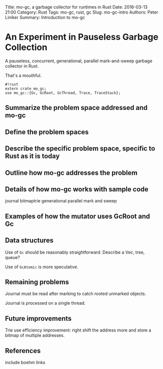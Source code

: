 Title: mo-gc, a garbage collector for runtimes in Rust
Date: 2016-03-13 21:00
Category: Rust
Tags: mo-gc, rust, gc
Slug: mo-gc-intro
Authors: Peter Liniker
Summary: Introduction to mo-gc

# An Experiment in Pauseless Garbage Collection

A pauseless, concurrent, generational, parallel mark-and-sweep garbage collector in Rust.

That's a mouthful.

```
#!rust
extern crate mo_gc;
use mo_gc::{Gc, GcRoot, GcThread, Trace, TraceStack};
```

## Summarize the problem space addressed and mo-gc
## Define the problem spaces
## Describe the specific problem space, specific to Rust as it is today
## Outline how mo-gc addresses the problem
## Details of how mo-gc works with sample code

journal
bitmaptrie
generational
parallel mark and sweep

## Examples of how the mutator uses GcRoot and Gc
## Data structures

Use of `Gc` should be reasonably straightforward. Describe a Vec, tree, queue?

Use of `GcAtomic` is more speculative.

## Remaining problems

Journal must be read after marking to catch rooted unmarked objects.

Journal is processed on a single thread.

## Future improvements

Trie use efficiency improvement: right shift the address more and store a bitmap of multiple
addresses.

## References

[1]: http://researcher.watson.ibm.com/researcher/files/us-bacon/Bacon03Pure.pdf
[2]: http://www.cs.virginia.edu/~cs415/reading/bacon-garbage.pdf
[3]: http://fitzgeraldnick.com/weblog/60/
[4]: https://github.com/Manishearth/rust-gc
[5]: http://blog.rust-lang.org/2015/08/14/Next-year.html
[6]: https://github.com/rust-lang/rust/pull/11399
[7]: https://github.com/rust-lang/rfcs/issues/415
[8]: https://github.com/rust-lang/rust/issues/2997
[9]: http://mechanical-sympathy.blogspot.co.uk/2011/09/single-writer-principle.html
[10]: https://github.com/michaelwoerister/rs-persistent-datastructures
[11]: http://aturon.github.io/blog/2015/08/27/epoch/
[12]: https://www.youtube.com/watch?v=QcwyKLlmXeY
[13]: https://blog.mozilla.org/research/2014/08/26/javascript-servos-only-garbage-collector/
[14]: http://blog.pnkfx.org/blog/2015/10/27/gc-and-rust-part-0-how-does-gc-work/
[15]: http://blog.pnkfx.org/blog/2015/11/10/gc-and-rust-part-1-specing-the-problem/
[16]: http://blog.pnkfx.org/blog/2016/01/01/gc-and-rust-part-2-roots-of-the-problem/

include boehm links
